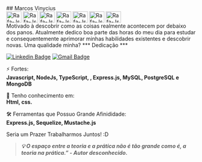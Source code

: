<div display="flex">
## Marcos Vinycius </br>
<img align="center" alt="Rafa-Js" height="30" width="40" src="https://cdn.jsdelivr.net/gh/devicons/devicon/icons/javascript/javascript-original.svg" />
<img align="center" alt="Rafa-Js" height="30" width="40" src="https://cdn.jsdelivr.net/gh/devicons/devicon/icons/nodejs/nodejs-plain-wordmark.svg" />
<img align="center" alt="Rafa-Js" height="30" width="40" src="https://cdn.jsdelivr.net/gh/devicons/devicon/icons/typescript/typescript-original.svg" />
<img align="center" alt="Rafa-Js" height="30" width="40" src="https://cdn.jsdelivr.net/gh/devicons/devicon/icons/express/express-original-wordmark.svg" />
<img align="center" alt="Rafa-Js" height="30" width="40" src="https://cdn.jsdelivr.net/gh/devicons/devicon/icons/mysql/mysql-plain-wordmark.svg" />
<img align="center" alt="Rafa-Js" height="30" width="40" src="https://cdn.jsdelivr.net/gh/devicons/devicon/icons/postgresql/postgresql-plain-wordmark.svg" />
<img align="center" alt="Rafa-Js" height="30" width="40" src="https://cdn.jsdelivr.net/gh/devicons/devicon/icons/mongodb/mongodb-plain-wordmark.svg" />
</div>
Motivado à descobrir como as coisas realmente acontecem por debaixo dos panos. Atualmente dedico boa parte das horas do meu dia para estudar e consequentemente aprimorar minhas habilidades existentes e descobrir novas. Uma qualidade minha? *** Dedicação ***




[![Linkedin Badge](https://img.shields.io/badge/-Marcos%20Vinycius-0a66c2?style=flat-square&logo=Linkedin&logoColor=white&link=https://www.linkedin.com/in/marcos-vinycius-silva-a00587234/)](https://www.linkedin.com/in/marcos-vinycius-silva-a00587234/) 
[![Gmail Badge](https://img.shields.io/badge/-vinyprog.work@gmail.com-0a66c2?style=flat-square&logo=Gmail&logoColor=white&link=https:https://www.linkedin.com/in/marcos-vinycius-silva-a00587234/)](mailto:vinyprog.work@gmail.com) 










⚡ Fortes:
<br />
**Javascript, NodeJs, TypeScript, , Express.js, MySQL, PostgreSQL e MongoDB**

🧠 Tenho conhecimento em:
<br />
 **Html, css.**

🛠️ Ferramentas que Possuo Grande Afinididade:
<br />
**Express.js, Sequelize, Mustache.js**

Seria um Prazer Trabalharmos Juntos! :D

> ***💡 O espaço entre a teoria e a prática não é tão grande como é, a teoria na prática.”
        - Autor desconhecido.***
